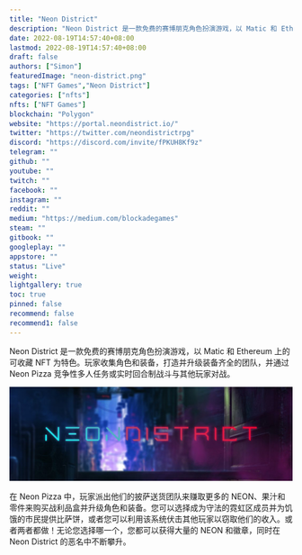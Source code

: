 ```yaml
---
title: "Neon District"
description: "Neon District 是一款免费的赛博朋克角色扮演游戏，以 Matic 和 Ethereum 上的可收藏 NFT 为特色。玩家收集角色和装备，打造并升级装备齐全的团队，并通过 Neon Pizza 竞争性多人任务或实时回合制战斗与其他玩家对战。"
date: 2022-08-19T14:57:40+08:00
lastmod: 2022-08-19T14:57:40+08:00
draft: false
authors: ["Simon"]
featuredImage: "neon-district.png"
tags: ["NFT Games","Neon District"]
categories: ["nfts"]
nfts: ["NFT Games"]
blockchain: "Polygon"
website: "https://portal.neondistrict.io/"
twitter: "https://twitter.com/neondistrictrpg"
discord: "https://discord.com/invite/fPKUH8Kf9z"
telegram: ""
github: ""
youtube: ""
twitch: ""
facebook: ""
instagram: ""
reddit: ""
medium: "https://medium.com/blockadegames"
steam: ""
gitbook: ""
googleplay: ""
appstore: ""
status: "Live"
weight: 
lightgallery: true
toc: true
pinned: false
recommend: false
recommend1: false
---
```

Neon District 是一款免费的赛博朋克角色扮演游戏，以 Matic 和 Ethereum 上的可收藏 NFT 为特色。玩家收集角色和装备，打造并升级装备齐全的团队，并通过 Neon Pizza 竞争性多人任务或实时回合制战斗与其他玩家对战。

![配图](1080369860.jpg)

在 Neon Pizza 中，玩家派出他们的披萨送货团队来赚取更多的 NEON、果汁和零件来购买战利品盒并升级角色和装备。您可以选择成为守法的霓虹区成员并为饥饿的市民提供比萨饼，或者您可以利用该系统伏击其他玩家以窃取他们的收入。或者两者都做！无论您选择哪一个，您都可以获得大量的 NEON 和徽章，同时在 Neon District 的恶名中不断攀升。